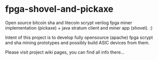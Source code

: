 fpga-shovel-and-pickaxe
=======================

Open source bitcoin sha and litecoin scrypt verilog fpga miner implementation (pickaxe) + java stratum client and miner app (shovel). :)

Intent of this project is to develop fully opensource (apache) fpga scrypt and sha mining prototypes and possibly build ASIC devices from them.

Please visit project wiki pages, you can find all info there...
